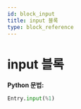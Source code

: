 ```yaml
---
id: block_input
title: input 블록
type: block_reference
---
```


# input 블록

**Python 문법:**
```python
Entry.input(%1)
```

